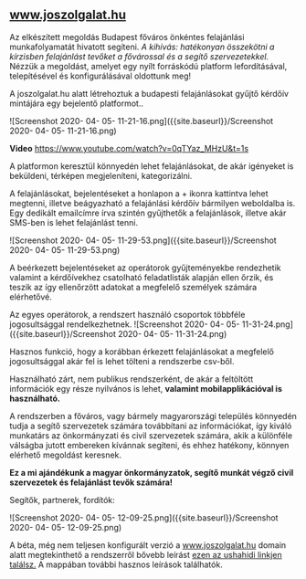 ## www.joszolgalat.hu

Az elkészített megoldás Budapest főváros önkéntes felajánlási munkafolyamatát hivatott segíteni. 
_A kihívás: hatékonyan összekötni a kírzisben felajánlást tevőket a fővárossal és a segítő szervezetekkel._
Nézzük a megoldást, amelyet egy nyílt forráskódú platform lefordításával, telepítésével és konfigurálásával oldottunk meg! 

A joszolgalat.hu alatt létrehoztuk a budapesti felajánlásokat gyűjtő kérdőív mintájára egy bejelentő platformot..

![Screenshot 2020- 04- 05- 11-21-16.png]({{site.baseurl}}/Screenshot 2020- 04- 05- 11-21-16.png)


**Video**
https://www.youtube.com/watch?v=0qTYaz_MHzU&t=1s

A platformon keresztül könnyedén lehet felajánlásokat, de akár igényeket is beküldeni, térképen megjeleníteni, kategorizálni. 




A felajánlásokat, bejelentéseket a honlapon a + ikonra kattintva lehet megtenni, illetve beágyazható a felajánlási kérdőív bármilyen weboldalba is. Egy dedikált emailcímre írva szintén gyűjthetők a felajánlások,  illetve akár SMS-ben is lehet felajánlást tenni.

![Screenshot 2020- 04- 05- 11-29-53.png]({{site.baseurl}}/Screenshot 2020- 04- 05- 11-29-53.png)


A beérkezett bejelentéseket az operátorok gyűjteményekbe rendezhetik valamint a kérdőívekhez csatolható feladatlisták alapján ellen	őrzik, és teszik az így ellenőrzött adatokat a megfelelő személyek számára elérhetővé.

Az egyes operátorok, a rendszert használó csoportok többféle jogosultsággal rendelkezhetnek. 
![Screenshot 2020- 04- 05- 11-31-24.png]({{site.baseurl}}/Screenshot 2020- 04- 05- 11-31-24.png)


Hasznos funkció, hogy a korábban érkezett felajánlásokat a megfelelő jogosultsággal akár fel is lehet tölteni a rendszerbe csv-ből.

Használható zárt, nem publikus rendszerként, de akár a feltöltött információk egy része nyilvános is lehet, **valamint mobilapplikációval is használható.**

A rendszerben a főváros, vagy bármely magyarországi település könnyedén tudja a segítő szervezetek számára továbbítani az információkat, így kiváló munkatárs az önkormányzati és civil szervezetek számára, akik a különféle válságba jutott embereken kívánnak segíteni, és ehhez hatékony, könnyen elérhető megoldást keresnek.

**Ez a mi ajándékunk a magyar önkormányzatok, segítő munkát végző civil szervezetek és felajánlást tevők számára!**

Segítők, partnerek, fordítók:

![Screenshot 2020- 04- 05- 12-09-25.png]({{site.baseurl}}/Screenshot 2020- 04- 05- 12-09-25.png)



A béta, még nem teljesen konfigurált verzió a www.joszolgalat.hu domain alatt megtekinthető a rendszerről bővebb leírást [ezen az ushahidi linkjen találsz.](https://github.com/ushahidi)
A mappában további hasznos leírások találhatók.

